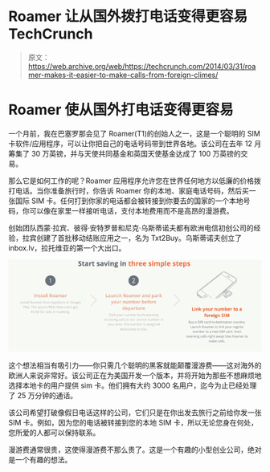 # Roamer 让从国外拨打电话变得更容易 TechCrunch

> 原文：<https://web.archive.org/web/https://techcrunch.com/2014/03/31/roamer-makes-it-easier-to-make-calls-from-foreign-climes/>

# Roamer 使从国外打电话变得更容易

一个月前，我在巴塞罗那会见了 Roamer(T1)的创始人之一，这是一个聪明的 SIM 卡软件/应用程序，可以让你把自己的电话号码带到世界各地。该公司在去年 12 月筹集了 30 万英镑，并与天使共同基金和英国天使基金达成了 100 万英镑的交易。

那么它是如何工作的呢？Roamer 应用程序允许您在世界任何地方以低廉的价格拨打电话。当你准备旅行时，你告诉 Roamer 你的本地、家庭电话号码，然后买一张国际 SIM 卡。任何打到你家的电话都会被转接到你要去的国家的一个本地号码，你可以像在家里一样接听电话，支付本地费用而不是高昂的漫游费。

创始团队西蒙·拉宾、彼得·安特罗普和尼克·乌斯蒂诺夫都有欧洲电信初创公司的经验，拉宾创建了首批移动结账应用之一，名为 Txt2Buy。乌斯蒂诺夫创立了 inbox.lv，拉托维亚的第一个大出口。

![Screen Shot 2014-03-31 at 7.30.06 PM](img/cd89994a2abc967c060774823c49092d.png)

这个想法相当有吸引力——你只需几个聪明的黑客就能颠覆漫游费——这对海外的欧洲人来说非常好。该公司正在为美国开发一个版本，并将开始为那些不想麻烦地选择本地卡的用户提供 sim 卡。他们拥有大约 3000 名用户，迄今为止已经处理了 25 万分钟的通话。

该公司希望打破像假日电话这样的公司，它们只是在你出发去旅行之前给你发一张 SIM 卡。例如，因为您的电话被转接到您的本地 SIM 卡，所以无论您身在何处，您所爱的人都可以保持联系。

漫游费通常很贵，这使得漫游费不那么贵了。这是一个有趣的小型创业公司，绝对是一个有趣的想法。